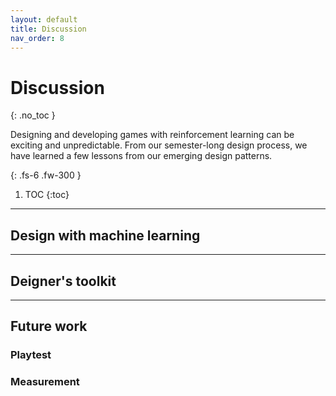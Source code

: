 ```yaml
---
layout: default
title: Discussion
nav_order: 8
---
```



# Discussion
{: .no_toc }

Designing and developing games with reinforcement learning can be exciting and unpredictable. From our semester-long design process, we have learned a few lessons from our emerging design patterns. 

{: .fs-6 .fw-300 }


1. TOC
{:toc}

---

## Design with machine learning

---

## Deigner's toolkit

---

## Future work

### Playtest
### Measurement